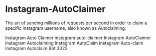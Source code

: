 ﻿# Instagram-AutoClaimer

The art of sending millions of requests per second in order to claim a specific Instagram username, also known as Autoclaiming.

Instagram Auto Claimer
instagram auto-claimer
Instagram AutoClaimer
instagram Autoclaiming
Instagram AutoClaim
instagram Auto-claim
Instagram Autoclaim Bot
2022
